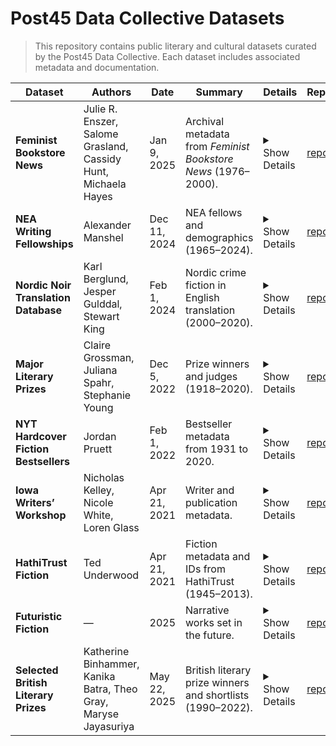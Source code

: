 # Post45 Data Collective Datasets

> This repository contains public literary and cultural datasets curated by the Post45 Data Collective. Each dataset includes associated metadata and documentation.

| Dataset                               | Authors                                                         | Date         | Summary                                                       | Details                                                                                                                                                                                                                                                                                                                                                                                                          | Repo                                                                                               |
| ------------------------------------- | --------------------------------------------------------------- | ------------ | ------------------------------------------------------------- | ---------------------------------------------------------------------------------------------------------------------------------------------------------------------------------------------------------------------------------------------------------------------------------------------------------------------------------------------------------------------------------------------------------------- | -------------------------------------------------------------------------------------------------- |
| **Feminist Bookstore News**           | Julie R. Enszer, Salome Grasland, Cassidy Hunt, Michaela Hayes  | Jan 9, 2025  | Archival metadata from _Feminist Bookstore News_ (1976–2000). | <details><summary>Show Details</summary>This dataset contains metadata for all articles and issues of _Feminist Bookstore News_ from 1976 to 2000.</details>                                                                                                                                                                                                                                                     | [repo](https://github.com/Post45-Data-Collective/data/tree/main/feminist_bookstore_news)           |
| **NEA Writing Fellowships**           | Alexander Manshel                                               | Dec 11, 2024 | NEA fellows and demographics (1965–2024).                     | <details><summary>Show Details</summary>This dataset contains a comprehensive list of writers sponsored by NEA fellowships from the organization’s founding in 1965 through 2024, including demographics, education, and geographic data.</details>                                                                                                                                                              | [repo](https://github.com/Post45-Data-Collective/data/tree/main/nea_writing_fellowships)           |
| **Nordic Noir Translation Database**  | Karl Berglund, Jesper Gulddal, Stewart King                     | Feb 1, 2024  | Nordic crime fiction in English translation (2000–2020).      | <details><summary>Show Details</summary>This dataset contains bibliographic records of all translations of Nordic crime fiction for adults, written in Danish, Finnish, Icelandic, Norwegian, or Swedish and published in English during 2000–2020.</details>                                                                                                                                                    | [repo](https://github.com/Post45-Data-Collective/data/tree/main/nordic_noir_translation_database)  |
| **Major Literary Prizes**             | Claire Grossman, Juliana Spahr, Stephanie Young                 | Dec 5, 2022  | Prize winners and judges (1918–2020).                         | <details><summary>Show Details</summary>The Index of Major Literary Prizes in the US includes data on the winners and judges of prizes for prose, poetry, or unspecified genres between 1918 and 2020 with a purse of $10,000 or more.</details>                                                                                                                                                                 | [repo](https://github.com/Post45-Data-Collective/data/tree/main/major_literary_prizes)             |
| **NYT Hardcover Fiction Bestsellers** | Jordan Pruett                                                   | Feb 1, 2022  | Bestseller metadata from 1931 to 2020.                        | <details><summary>Show Details</summary>The _New York Times_ Hardcover Fiction Bestsellers dataset includes metadata about bestselling books from 1931 through 2020.</details>                                                                                                                                                                                                                                   | [repo](https://github.com/Post45-Data-Collective/data/tree/main/nyt_hardcover_fiction_bestsellers) |
| **Iowa Writers’ Workshop**            | Nicholas Kelley, Nicole White, Loren Glass                      | Apr 21, 2021 | Writer and publication metadata.                              | <details><summary>Show Details</summary>The Program Era Project (PEP) has assembled three datasets related to the Iowa Writers’ Workshop (IWW), one of the most prestigious MFA programs in the US, including data on demographics, publications, and education.</details>                                                                                                                                       | [repo](https://github.com/Post45-Data-Collective/data/tree/main/iowa_writers_workshop)             |
| **HathiTrust Fiction**                | Ted Underwood                                                   | Apr 21, 2021 | Fiction metadata and IDs from HathiTrust (1945–2013).         | <details><summary>Show Details</summary>This dataset contains metadata and HathiTrust IDs for fiction held by the [HathiTrust Digital Library](https://www.hathitrust.org/the-collection/) published between 1945 and 2013.</details>                                                                                                                                                                            | [repo](https://github.com/Post45-Data-Collective/data/tree/main/hathitrust_fiction)                |
| **Futuristic Fiction**                | —                                                               | 2025         | Narrative works set in the future.                            | <details><summary>Show Details</summary>This dataset contains metadata for 2,564 English-language narrative works set in the future, each marked with its release year and the year it takes place.</details>                                                                                                                                                                                                    | [repo](https://github.com/Post45-Data-Collective/data/tree/main/futuristic_fiction)                |
| **Selected British Literary Prizes**  | Katherine Binhammer, Kanika Batra, Theo Gray, Maryse Jayasuriya | May 22, 2025 | British literary prize winners and shortlists (1990–2022).    | <details><summary>Show Details</summary>The Selected British Literary Prizes (SBLP) dataset contains information on nine major literary prizes in the U.K. from 1990 to 2022 and demographic information on 682 prize winners and shortlisted authors. Prizes include the James Tait Black, Costa, Booker, Women’s, Gold Dagger, British Science Fiction, T.S. Eliot, Ted Hughes, and Baillie Gifford.</details> | [repo](https://github.com/Post45-Data-Collective/data/tree/main/british_literary_prizes)           |
